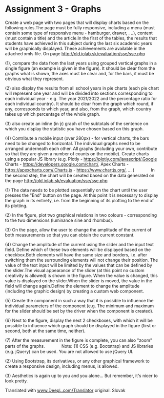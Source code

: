 # Assignment 3 - Graphs
Create a web page with two pages that will display charts based on the following rules.The page must be fully responsive, including a menu (must contain some type of responsive menu - hamburger, drawer, . ..), content (must contain a title) and the article.In the first of the tables, the results that students have achieved in this subject during the last six academic years will be graphically displayed.   These achievements are available in the attached xmls file.  On page http://old.iolab.sk/evaluation/sse/sse.php

(1), compare the data from the last years using grouped vertical graphs in a single figure (an example is given in the figure).  It should be clear from the graphs what is shown, the axes must be clear and, for the bars, it must be obvious what they represent. 

(2) also display the results from all school years in pie charts (each pie chart will represent one year and will be divided into sections corresponding to each individual year - e.g.  The year 2021/2022 and the percentage ratio for each individual country).  It should be clear from the graph which round, if any, corresponds to which year, and also, from the graph, which country takes up which percentage of the whole graph. 

(3) also create an inline (in ́y) graph of the subtotals of the sentence on which you display the statistic you have chosen based on this graph. 

(4) Contribute a mobile input (over 280px) - for vertical charts, the bars need to be changed to horizontal.  The individual graphs need to be arranged underneath each other.  All graphs (including your own, contribute so that they are given a number of counts on the mobile).
Create charts using a popular JS library (e.g. Plotly - https://plotly.com/javascript/,Google Charts - https://developers.google.com/chart/, Apex Charts - https://apexcharts.com/,Charts.js - https://www.chartjs.org/, ...  ) 
ㅤ
ㅤ
ㅤ
In the second step, the chart will be created based on the data generated on the page http://old.iolab.sk/evaluation/sse/sse.php

(1) The data needs to be plotted sequentially on the chart until the user presses the "End" button on the page.  At this point it is necessary to display the graph in its entirety, i.e. from the beginning of its plotting to the end of its plotting.

(2) In the figure, plot two graphical relations in two colours - corresponding to the two dimensions (luminance sine and rhombus). 

(3) On the page, allow the user to change the amplitude of the current of both measurements so that you can obtain the current constant.

(4) Change the amplitude of the current using the slider and the input text field.   Define which of these two elements will be displayed based on the checkbox.Both elements will have the same size and borders, i.e. after switching them the surrounding elements will not change their position.  The value of the text input will be limited by the values that can be defined by the slider.The visual appearance of the slider (at this point no custom creativity is allowed) is shown in the figure.  When the value is changed, this value is displayed on the slider.When the slider is moved, the value in the field will change again.Define the element to change the amplitude (including the graphic design) by creating a custom web component. 

(5) Create the component in such a way that it is possible to influence the individual parameters of the component (e.g.  The minimum and maximum for the slider should be set by the driver when the component is created). 

(6) Next to the figure, display the next 2 checkboxes, with which it will be possible to influence which graph should be displayed in the figure (first or second, both at the same time, neither).  

(7) After the measurement in the figure is complete, you can also "zoom" parts of the graphs.
ㅤ
ㅤ
ㅤ
Note:
(1) CSS (e.g. Bootstrap) and JS libraries (e.g. jQuery) can be used.  You are not allowed to use jQuery UI.

(2) Using Bootstrap, its derivatives, or any other graphical framework to create a responsive design, including menus, is allowed.

(3) Aesthetics is again up to you and you alone...  But remember, it's nicer to look pretty.

Translated with www.DeepL.com/Translator original: Slovak

